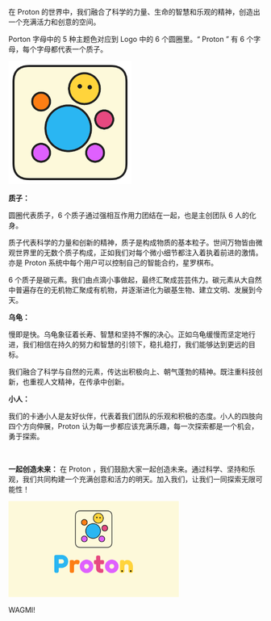 在 Proton 的世界中，我们融合了科学的力量、生命的智慧和乐观的精神，创造出一个充满活力和创意的空间。

Porton 字母中的 5 种主题色对应到 Logo 中的 6 个圆圈里。“ Proton ” 有 6 个字母，每个字母都代表一个质子。

<img src="assets/Proton Logo/image-20231222234424484.png" style="zoom:33%;" />

**质子：** 

圆圈代表质子，6 个质子通过强相互作用力团结在一起，也是主创团队 6 人的化身。

质子代表科学的力量和创新的精神，质子是构成物质的基本粒子。世间万物皆由微观世界里的无数个质子构成，正如我们对每个微小细节都注入着执着前进的激情。亦是 Proton 系统中每个用户可以控制自己的智能合约，星罗棋布。

6 个质子是碳元素。我们由点滴小事做起，最终汇聚成芸芸伟力。碳元素从大自然中普遍存在的无机物汇聚成有机物，并逐渐进化为碳基生物、建立文明、发展到今天。

**乌龟：** 

慢即是快。乌龟象征着长寿、智慧和坚持不懈的决心。正如乌龟缓慢而坚定地行进，我们相信在持久的努力和智慧的引领下，稳扎稳打，我们能够达到更远的目标。

我们融合了科学与自然的元素，传达出积极向上、朝气蓬勃的精神。既注重科技创新，也重视人文精神，在传承中创新。

**小人：** 

我们的卡通小人是友好伙伴，代表着我们团队的乐观和积极的态度。小人的四肢向四个方向伸展，Proton 认为每一步都应该充满乐趣，每一次探索都是一个机会，勇于探索。

<br>

**一起创造未来：** 在 Proton ，我们鼓励大家一起创造未来。通过科学、坚持和乐观，我们共同构建一个充满创意和活力的明天。加入我们，让我们一同探索无限可能性！

<img src="assets/Proton Logo/image-20240110194751502.png" alt="image-20240110194751502" style="zoom:33%;" />

WAGMI! 

<br>
